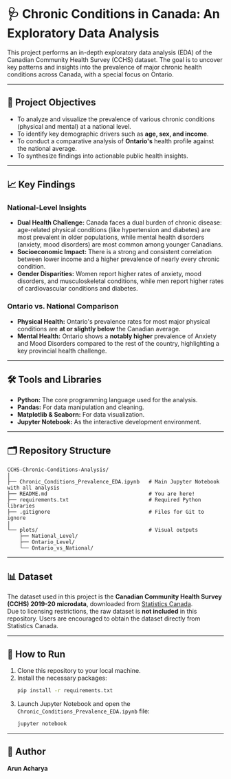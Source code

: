 # 🩺 Chronic Conditions in Canada: An Exploratory Data Analysis

This project performs an in-depth exploratory data analysis (EDA) of the Canadian Community Health Survey (CCHS) dataset. The goal is to uncover key patterns and insights into the prevalence of major chronic health conditions across Canada, with a special focus on Ontario.

---

## 🎯 Project Objectives

* To analyze and visualize the prevalence of various chronic conditions (physical and mental) at a national level.
* To identify key demographic drivers such as **age, sex, and income**.
* To conduct a comparative analysis of **Ontario's** health profile against the national average.
* To synthesize findings into actionable public health insights.

---

## 📈 Key Findings

### **National-Level Insights**
* **Dual Health Challenge:** Canada faces a dual burden of chronic disease: age-related physical conditions (like hypertension and diabetes) are most prevalent in older populations, while mental health disorders (anxiety, mood disorders) are most common among younger Canadians.
* **Socioeconomic Impact:** There is a strong and consistent correlation between lower income and a higher prevalence of nearly every chronic condition.
* **Gender Disparities:** Women report higher rates of anxiety, mood disorders, and musculoskeletal conditions, while men report higher rates of cardiovascular conditions and diabetes.

### **Ontario vs. National Comparison**
* **Physical Health:** Ontario's prevalence rates for most major physical conditions are **at or slightly below** the Canadian average.
* **Mental Health:** Ontario shows a **notably higher** prevalence of Anxiety and Mood Disorders compared to the rest of the country, highlighting a key provincial health challenge.

---

## 🛠️ Tools and Libraries

* **Python:** The core programming language used for the analysis.
* **Pandas:** For data manipulation and cleaning.
* **Matplotlib & Seaborn:** For data visualization.
* **Jupyter Notebook:** As the interactive development environment.

---

## 🗂️ Repository Structure

```
CCHS-Chronic-Conditions-Analysis/
│
├── Chronic_Conditions_Prevalence_EDA.ipynb   # Main Jupyter Notebook with all analysis
├── README.md                                 # You are here!
├── requirements.txt                          # Required Python libraries
├── .gitignore                                # Files for Git to ignore
│
└── plots/                                    # Visual outputs
    ├── National_Level/
    ├── Ontario_Level/
    └── Ontario_vs_National/
```

---

## 📊 Dataset

The dataset used in this project is the **Canadian Community Health Survey (CCHS) 2019-20 microdata**, downloaded from [Statistics Canada](https://www.statcan.gc.ca/).  
Due to licensing restrictions, the raw dataset is **not included** in this repository. Users are encouraged to obtain the dataset directly from Statistics Canada.

---

## 🚀 How to Run

1. Clone this repository to your local machine.
2. Install the necessary packages:
   ```bash
   pip install -r requirements.txt
   ```
3. Launch Jupyter Notebook and open the `Chronic_Conditions_Prevalence_EDA.ipynb` file:
   ```bash
   jupyter notebook
   ```

---

## 👤 Author

**Arun Acharya**
